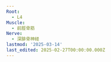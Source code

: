 ```yaml
---
Root:
  - L4
Muscle:
  - 前脛骨筋
Nerve:
  - 深腓骨神経
lastmod: '2025-03-14'
last_edited: 2025-02-27T00:00:00.000Z
---
```



